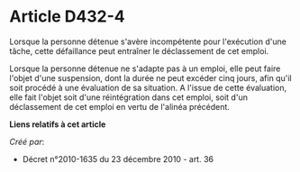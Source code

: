 # Article D432-4

Lorsque la personne détenue s'avère incompétente pour l'exécution d'une tâche, cette défaillance peut entraîner le
déclassement de cet emploi. 

Lorsque la personne détenue ne s'adapte pas à un emploi, elle peut faire l'objet d'une suspension, dont la durée ne peut
excéder cinq jours, afin qu'il soit procédé à une évaluation de sa situation. A l'issue de cette évaluation, elle fait
l'objet soit d'une réintégration dans cet emploi, soit d'un déclassement de cet emploi en vertu de l'alinéa précédent.

**Liens relatifs à cet article**

_Créé par_:

  - Décret n°2010-1635 du 23 décembre 2010 - art. 36
